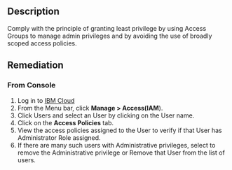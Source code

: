 ## Description

Comply with the principle of granting least privilege by using Access Groups to manage admin privileges and by avoiding the use of broadly scoped access policies.

## Remediation

### From Console

1. Log in to [IBM Cloud](https://cloud.ibm.com)
2. From the Menu bar, click **Manage > Access(IAM**).
3. Click Users and select an User by clicking on the User name.
4. Click on the **Access Policies** tab.
5. View the access policies assigned to the User to verify if that User has Administrator Role assigned.
6. If there are many such users with Administrative privileges, select to remove the Administrative privilege or Remove that User from the list of users.
